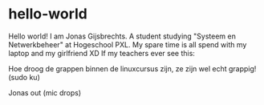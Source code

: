 # hello-world
Hello world! I am Jonas Gijsbrechts.
A student studying "Systeem en Netwerkbeheer" at Hogeschool PXL.
My spare time is all spend with my laptop and my girlfriend XD
If my teachers ever see this: 

Hoe droog de grappen binnen de linuxcursus zijn, ze zijn wel echt grappig! (sudo ku)

Jonas out
(mic drops)
